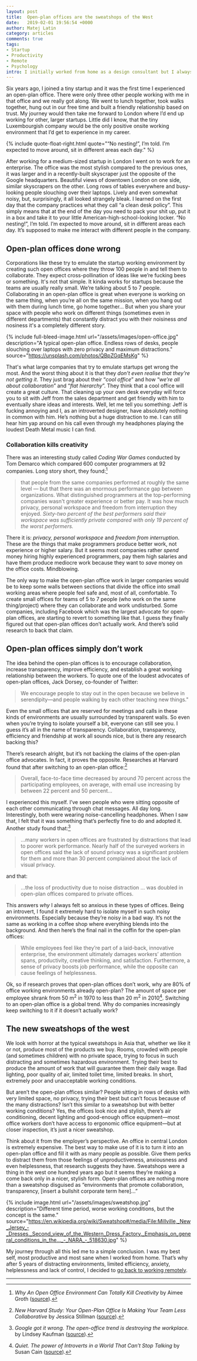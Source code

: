 ```yaml
---
layout: post
title:  Open-plan offices are the sweatshops of the West
date:   2019-02-01 19:56:54 +0000
author: Matej Latin
category: articles
comments: true
tags:
- Startup
- Productivity
- Remote
- Psychology
intro: I initially worked from home as a design consultant but I always wanted to work in a full-time, on-site position. So I traded the comfort of home for a small office in a cosy little town in Luxembourg.
---
```


Six years ago, I joined a tiny startup and it was the first time I experienced an open-plan office. There were only three other people working with me in that office and we really got along. We went to lunch together, took walks together, hung out in our free time and built a friendly relationship based on trust. My journey would then take me forward to London where I’d end up working for other, larger startups. Little did I know, that the tiny Luxembourgish company would be the only positive onsite working environment that I’d get to experience in my career.

{% include quote-float-right.html quote="“No nesting!”, I’m told. I’m expected to move around, sit in different areas each day." %}

<p class="force-indent">
After working for a medium-sized startup in London I went on to work for an enterprise. The office was the most stylish compared to the previous ones, it was larger and in a recently-built skyscraper just the opposite of the Google headquarters. Beautiful views of downtown London on one side, similar skyscrapers on the other. Long rows of tables everywhere and busy-looking people slouching over their laptops. Lively and even somewhat noisy, but, surprisingly, it all looked strangely bleak. I learned on the first day that the company practices what they call “a clean desk policy”. This simply means that at the end of the day you need to pack your shit up, put it in a box and take it to your little American-high-school-looking locker. “No nesting!”, I’m told. I’m expected to move around, sit in different areas each day. It’s supposed to make me interact with different people in the company.
</p>

## Open-plan offices done wrong
Corporations like these try to emulate the startup working environment by creating such open offices where they throw 100 people in and tell them to collaborate. They expect cross-pollination of ideas like we’re fucking bees or something. It's not that simple. It kinda works for startups because the teams are usually really small. We’re talking about 5 to 7 people. Collaborating in an open-plan office is great when everyone is working on the same thing, when you’re all on the same mission, when you hang out with them during lunch time, go home together… But when you share your space with people who work on different things (sometimes even in different departments) that constantly distract you with their noisiness *and* nosiness it's a completely different story.

{% include full-bleed-image.html url="/assets/images/open-office.jpg" description="A typical open-plan office. Endless rows of desks, people slouching over laptops with zero privacy and maximum distractions." source="https://unsplash.com/photos/QBpZGqEMsKg" %}

That's what large companies that try to emulate startups get wrong the most. And the worst thing about it is that they *don't even realise that they're not getting it*. They just brag about their “*cool office*” and how “*we’re all about collaboration*” and “*flat hierarchy*”. They think that a cool office will create a great culture. That cleaning up your own desk everyday will force you to sit with Jeff from the sales department and get friendly with him to eventually share ideas and interests. Well, let me tell you something: Jeff is fucking annoying and I, as an introverted designer, have absolutely nothing in common with him. He’s nothing but a huge distraction to me. I can still hear him yap around on his call even through my headphones playing the loudest Death Metal music I can find.

### Collaboration kills creativity
There was an interesting study called *Coding War Games* conducted by Tom Demarco which compared 600 computer programmers at 92 companies. Long story short, they found:[^1]

>that people from the same companies performed at roughly the same level — but that there was an enormous performance gap between organizations. What distinguished programmers at the top-performing companies wasn't greater experience or better pay. It was how much privacy, personal workspace and freedom from interruption they enjoyed. *Sixty-two percent of the best performers said their workspace was sufficiently private compared with only 19 percent of the worst performers.*

There it is: *privacy, personal workspace* and *freedom from interruption*. These are the things that make programmers produce better work, not experience or higher salary. But it seems most companies rather *spend* money hiring highly experienced programmers, pay them high salaries and have them produce mediocre work because they want to *save* money on the office costs. Mindblowing.

The only way to make the open-plan office work in larger companies would be to keep some walls between sections that divide the office into small working areas where people feel safe and, most of all, comfortable. To create small offices for teams of 5 to 7 people (who work on the same thing/project) where they can collaborate and work undisturbed. Some companies, including Facebook which was the largest advocate for open-plan offices, are starting to revert to something like that. I guess they finally figured out that open-plan offices don’t actually work. And there’s solid research to back that claim.

## Open-plan offices simply don’t work
The idea behind the open-plan offices is to encourage collaboration, increase transparency, improve efficiency, and establish a great working relationship between the workers. To quote one of the loudest advocates of open-plan offices, Jack Dorsey, co-founder of Twitter:

> We encourage people to stay out in the open because we believe in serendipity—and people walking by each other teaching new things."

Even the small offices that are reserved for meetings and calls in these kinds of environments are usually surrounded by transparent walls. So even when you’re trying to isolate yourself a bit, everyone can still see you. I guess it’s all in the name of transparency. Collaboration, transparency, efficiency and friendship at work all sounds nice, but is there any research backing this?

There’s research alright, but it’s not backing the claims of the open-plan office advocates. In fact, it proves the opposite. Researches at Harvard found that after switching to an open-plan office:[^2]

> Overall, face-to-face time decreased by around 70 percent across the participating employees, on average, with email use increasing by between 22 percent and 50 percent…

I experienced this myself. I’ve seen people who were sitting opposite of each other communicating through chat messages. All day long. Interestingly, both were wearing noise-cancelling headphones. When I saw that, I felt that it was something that’s perfectly fine to do and adopted it. Another study found that:[^3]

> …many workers in open offices are frustrated by distractions that lead to poorer work performance. Nearly half of the surveyed workers in open offices said the lack of sound privacy was a significant problem for them and more than 30 percent complained about the lack of visual privacy.

and that:

> …the loss of productivity due to noise distraction … was doubled in open-plan offices compared to private offices.

This answers *why* I always felt so anxious in these types of offices. Being an introvert, I found it extremely hard to isolate myself in such noisy environments. Especially because they’re noisy in a bad way. It’s not the same as working in a coffee shop where everything blends into the background. And then here’s the final nail in the coffin for the open-plan offices:

> While employees feel like they’re part of a laid-back, innovative enterprise, the environment ultimately damages workers’ attention spans, productivity, creative thinking, and satisfaction.  Furthermore, a sense of privacy boosts job performance, while the opposite can cause feelings of helplessness.

Ok, so if research proves that open-plan offices don’t work, why are 80% of office working environments already open-plan? The amount of space per employee shrank from 50 m<sup>2</sup> in 1970 to less than 20 m<sup>2</sup> in 2010[^4]. Switching to an open-plan office is a global trend. Why do companies increasingly keep switching to it if it doesn’t actually work?

## The new sweatshops of the west
We look with horror at the typical sweatshops in Asia that, whether we like it or not, produce most of the products we buy. Rooms, crowded with people (and sometimes children) with no private space, trying to focus in such distracting and sometimes hazardous environment. Trying their best to produce the amount of work that will guarantee them their daily wage. Bad lighting, poor quality of air, limited toilet time, limited breaks. In short, extremely poor and unacceptable working conditions.


But aren’t the open-plan offices similar? People sitting in rows of desks with very limited space, no privacy, trying their best but can’t focus because of the many distractions? Isn’t this similar to a sweatshop but with better working conditions? Yes, the offices look nice and stylish, there’s air conditioning, decent lighting and good-enough office equipment—most office workers don’t have access to ergonomic office equipment—but at closer inspection, it’s just a nicer sweatshop.

Think about it from the employer’s perspective. An office in central London is extremely expensive. The best way to make use of it is to turn it into an open-plan office and fill it with as many people as possible. Give them perks to distract them from those feelings of unproductiveness, anxiousness and even helplessness, that research suggests they have. Sweatshops were a thing in the west one hundred years ago but it seems they’re making a come back only in a nicer, stylish form. Open-plan offices are nothing more than a sweatshop disguised as “environments that promote collaboration, transparency, [insert a bullshit corporate term here]…”

{% include image.html url="/assets/images/sweatshop.jpg" description="Different time period, worse working conditions, but the concept is the same." source="https://en.wikipedia.org/wiki/Sweatshop#/media/File:Millville,_New_Jersey_-_Dresses._Second_view_of_the_Western_Dress_Factory._Emphasis_on_general_conditions_in_the..._-_NARA_-_518630.jpg" %}

My journey through all this led me to a simple conclusion. I was my best self, most productive and most sane when I worked from home. That’s why after 5 years of distracting environments, limited efficiency, anxiety, helplessness and lack of control, I decided to [go back to working remotely]( https://matejlatin.co.uk/personal-notes/2018/05/24/going-back-to-working-remotely/).

---

[^1]: *Why An Open Office Environment Can Totally Kill Creativity* by Aimee Groth ([source](https://www.businessinsider.com/why-an-open-office-environment-can-totally-kill-creativity-2012-1?r=US&IR=T)).
[^2]: *New Harvard Study: Your Open-Plan Office Is Making Your Team Less Collaborative* by Jessica Stillman ([source](https://www.inc.com/jessica-stillman/new-harvard-study-you-open-plan-office-is-making-your-team-less-collaborative.html)).
[^3]: *Google got it wrong. The open-office trend is destroying the workplace.* by Lindsey Kaufman ([source](https://www.washingtonpost.com/posteverything/wp/2014/12/30/google-got-it-wrong-the-open-office-trend-is-destroying-the-workplace/?noredirect=on&utm_term=.aaaabe89c4ba)).
[^4]: *Quiet. The power of Introverts in a World That Can’t Stop Talking* by Susan Cain ([source](https://www.goodreads.com/book/show/17204619-quiet)).